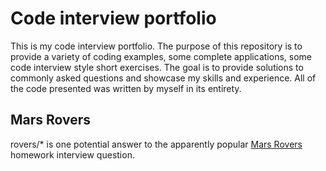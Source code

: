 # Code interview portfolio

This is my code interview portfolio. The purpose of this repository is to provide a variety of coding examples, some complete applications, some code interview style short exercises. The goal is to provide solutions to commonly asked questions and showcase my skills and experience. All of the code presented was written by myself in its entirety.

## Mars Rovers

rovers/* is one potential answer to the apparently popular [Mars Rovers](http://www.techinterviewpuzzles.com/2010/09/mars-rovers-thoughtworks-puzzles.html) homework interview question.
